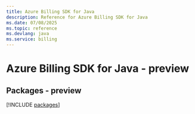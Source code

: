 ```yaml
---
title: Azure Billing SDK for Java
description: Reference for Azure Billing SDK for Java
ms.date: 07/08/2025
ms.topic: reference
ms.devlang: java
ms.service: billing
---
```

# Azure Billing SDK for Java - preview
## Packages - preview
[!INCLUDE [packages](billing-index.md)]
